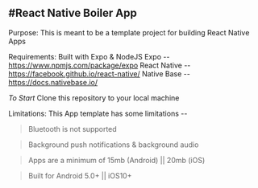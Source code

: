 #React Native Boiler App
-----------------------------------
Purpose:
This is meant to be a template project for building React Native Apps

Requirements:
Built with Expo & NodeJS
Expo -- https://www.npmjs.com/package/expo
React Native  -- https://facebook.github.io/react-native/
Native Base -- https://docs.nativebase.io/ 

*To Start*
Clone this repository to your local machine


Limitations:
This App template has some limitations --

> Bluetooth is not supported

> Background push notifications & background audio

> Apps are a minimum of 15mb (Android) || 20mb (iOS)

> Built for Android 5.0+ || iOS10+
